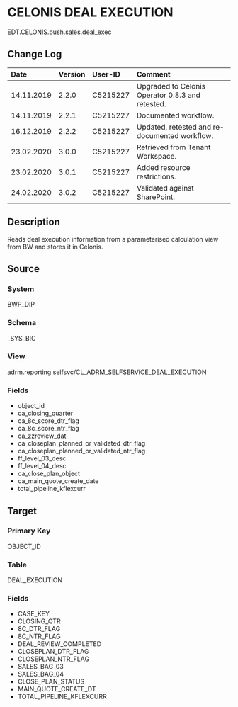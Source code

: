 # CELONIS DEAL EXECUTION
EDT.CELONIS.push.sales.deal_exec


## Change Log
|   Date        |   Version |   User-ID     |   Comment     |
|   :--         |   :--     |   :--         |   :--         |
|   14.11.2019  |   2.2.0   |   C5215227    |   Upgraded to Celonis Operator 0.8.3 and retested.    |
|   14.11.2019  |   2.2.1   |   C5215227    |   Documented workflow.    |
|   16.12.2019  |   2.2.2   |   C5215227    |   Updated, retested and re-documented workflow.    |
|   23.02.2020  |   3.0.0   |   C5215227    |   Retrieved from Tenant Workspace.    |
|   23.02.2020  |   3.0.1   |   C5215227    |   Added resource restrictions.    |
|   24.02.2020  |   3.0.2   |   C5215227    |   Validated against SharePoint.    |

## Description
Reads deal execution information from a parameterised calculation view from BW and stores it in Celonis.


## Source

### System
BWP_DIP

### Schema
_SYS_BIC

### View
adrm.reporting.selfsvc/CL_ADRM_SELFSERVICE_DEAL_EXECUTION

### Fields
- object_id
- ca_closing_quarter
- ca_8c_score_dtr_flag
- ca_8c_score_ntr_flag
- ca_zzreview_dat
- ca_closeplan_planned_or_validated_dtr_flag
- ca_closeplan_planned_or_validated_ntr_flag
- ff_level_03_desc
- ff_level_04_desc
- ca_close_plan_object
- ca_main_quote_create_date
- total_pipeline_kflexcurr


## Target

### Primary Key
OBJECT_ID

### Table
DEAL_EXECUTION

### Fields
- CASE_KEY
- CLOSING_QTR
- 8C_DTR_FLAG
- 8C_NTR_FLAG
- DEAL_REVIEW_COMPLETED
- CLOSEPLAN_DTR_FLAG
- CLOSEPLAN_NTR_FLAG
- SALES_BAG_03
- SALES_BAG_04
- CLOSE_PLAN_STATUS
- MAIN_QUOTE_CREATE_DT
- TOTAL_PIPELINE_KFLEXCURR